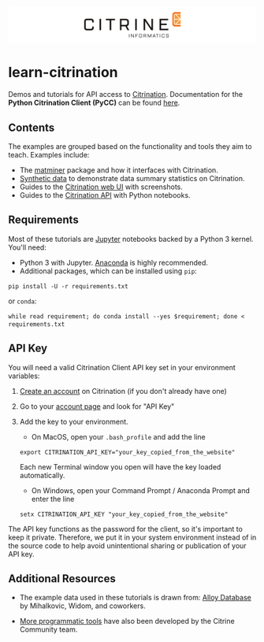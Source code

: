 ![Citrine banner](fig/citrine_banner.png "Citrine banner")

# learn-citrination

Demos and tutorials for API access to [Citrination](https://citrination.com/). Documentation for the **Python Citrination Client (PyCC)** can be found [here](http://citrineinformatics.github.io/python-citrination-client/index.html).

## Contents
The examples are grouped based on the functionality and tools they aim to teach. Examples include:
* The [matminer](matminer_examples) package and how it interfaces with Citrination.
* [Synthetic data](synthetic_data_examples) to demonstrate data summary statistics on Citrination.
* Guides to the [Citrination web UI](citrination_ui_examples) with screenshots.
* Guides to the [Citrination API](citination_api_examples) with Python notebooks.

## Requirements

Most of these tutorials are [Jupyter](https://jupyter.org/) notebooks backed by a Python 3 kernel.  You'll need:
 - Python 3 with Jupyter. [Anaconda](https://www.continuum.io/downloads) is highly recommended.
 - Additional packages, which can be installed using `pip`:   
 ```
 pip install -U -r requirements.txt   
 ```   

 or `conda`:   
 ```
 while read requirement; do conda install --yes $requirement; done < requirements.txt
 ```   

## API Key  
You will need a valid Citrination Client API key set in your environment variables:  
1. [Create an account](https://citrination.com/users/sign_up) on Citrination (if you don't already have one)
2. Go to your [account page](https://citrination.com/users/edit) and look for "API Key"
3. Add the key to your environment.
    * On MacOS, open your `.bash_profile` and add the line
    ```
    export CITRINATION_API_KEY="your_key_copied_from_the_website"
    ```
    Each new Terminal window you open will have the key loaded automatically.

    * On Windows, open your Command Prompt / Anaconda Prompt and enter the line
    ```
    setx CITRINATION_API_KEY "your_key_copied_from_the_website"
    ```

The API key functions as the password for the client, so it's important to keep it private.  Therefore, we put it in your system environment instead of in the source code to help avoid unintentional sharing or publication of your API key.

## Additional Resources

* The example data used in these tutorials is drawn from: [Alloy Database](http://alloy.phys.cmu.edu/) by Mihalkovic, Widom, and coworkers.

* [More programmatic tools](https://github.com/CitrineInformatics/community-tools) have also been developed by the Citrine Community team.
